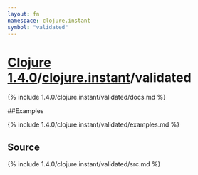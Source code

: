 ```yaml
---
layout: fn
namespace: clojure.instant
symbol: "validated"
---
```


# [Clojure 1.4.0](../../)/[clojure.instant](../)/validated

{% include 1.4.0/clojure.instant/validated/docs.md %}

##Examples

{% include 1.4.0/clojure.instant/validated/examples.md %}
## Source
{% include 1.4.0/clojure.instant/validated/src.md %}

